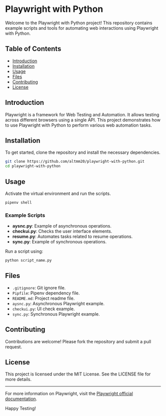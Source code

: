 # Playwright with Python

Welcome to the Playwright with Python project! This repository contains example scripts and tools for automating web interactions using Playwright with Python.

## Table of Contents

- [Introduction](#introduction)
- [Installation](#installation)
- [Usage](#usage)
- [Files](#files)
- [Contributing](#contributing)
- [License](#license)

## Introduction

Playwright is a framework for Web Testing and Automation. It allows testing across different browsers using a single API. This project demonstrates how to use Playwright with Python to perform various web automation tasks.

## Installation

To get started, clone the repository and install the necessary dependencies.

```bash
git clone https://github.com/altmm20/playwright-with-python.git
cd playwright-with-python
```

## Usage

Activate the virtual environment and run the scripts.

```bash
pipenv shell
```

### Example Scripts

- **aysnc.py**: Example of asynchronous operations.
- **checkui.py**: Checks the user interface elements.
- **resume.py**: Automates tasks related to resume operations.
- **sync.py**: Example of synchronous operations.

Run a script using:

```bash
python script_name.py
```

## Files

- `.gitignore`: Git ignore file.
- `Pipfile`: Pipenv dependency file.
- `README.md`: Project readme file.
- `aysnc.py`: Asynchronous Playwright example.
- `checkui.py`: UI check example.
- `sync.py`: Synchronous Playwright example.

## Contributing

Contributions are welcome! Please fork the repository and submit a pull request.

## License

This project is licensed under the MIT License. See the LICENSE file for more details.

---

For more information on Playwright, visit the [Playwright official documentation](https://playwright.dev/python/docs/intro).

Happy Testing!